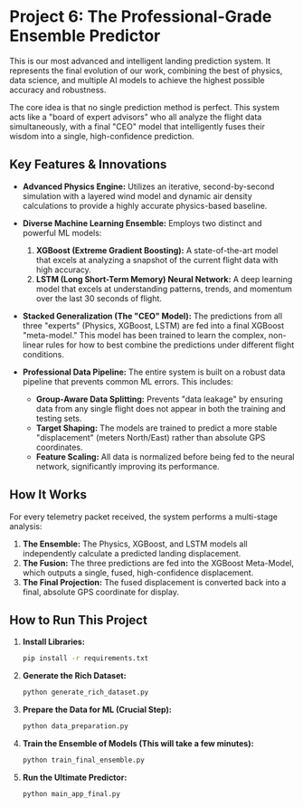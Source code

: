 # Project 6: The Professional-Grade Ensemble Predictor

This is our most advanced and intelligent landing prediction system. It represents the final evolution of our work, combining the best of physics, data science, and multiple AI models to achieve the highest possible accuracy and robustness.

The core idea is that no single prediction method is perfect. This system acts like a "board of expert advisors" who all analyze the flight data simultaneously, with a final "CEO" model that intelligently fuses their wisdom into a single, high-confidence prediction.

## Key Features & Innovations

- **Advanced Physics Engine:** Utilizes an iterative, second-by-second simulation with a layered wind model and dynamic air density calculations to provide a highly accurate physics-based baseline.

- **Diverse Machine Learning Ensemble:** Employs two distinct and powerful ML models:
    1. **XGBoost (Extreme Gradient Boosting):** A state-of-the-art model that excels at analyzing a snapshot of the current flight data with high accuracy.
    2. **LSTM (Long Short-Term Memory) Neural Network:** A deep learning model that excels at understanding patterns, trends, and momentum over the last 30 seconds of flight.

- **Stacked Generalization (The "CEO" Model):** The predictions from all three "experts" (Physics, XGBoost, LSTM) are fed into a final XGBoost "meta-model." This model has been trained to learn the complex, non-linear rules for how to best combine the predictions under different flight conditions.

- **Professional Data Pipeline:** The entire system is built on a robust data pipeline that prevents common ML errors. This includes:
  - **Group-Aware Data Splitting:** Prevents "data leakage" by ensuring data from any single flight does not appear in both the training and testing sets.
  - **Target Shaping:** The models are trained to predict a more stable "displacement" (meters North/East) rather than absolute GPS coordinates.
  - **Feature Scaling:** All data is normalized before being fed to the neural network, significantly improving its performance.

## How It Works

For every telemetry packet received, the system performs a multi-stage analysis:

1. **The Ensemble:** The Physics, XGBoost, and LSTM models all independently calculate a predicted landing displacement.
2. **The Fusion:** The three predictions are fed into the XGBoost Meta-Model, which outputs a single, fused, high-confidence displacement.
3. **The Final Projection:** The fused displacement is converted back into a final, absolute GPS coordinate for display.

## How to Run This Project

1. **Install Libraries:**

    ```bash
    pip install -r requirements.txt
    ```

2. **Generate the Rich Dataset:**

    ```bash
    python generate_rich_dataset.py
    ```

3. **Prepare the Data for ML (Crucial Step):**

    ```bash
    python data_preparation.py
    ```

4. **Train the Ensemble of Models (This will take a few minutes):**

    ```bash
    python train_final_ensemble.py
    ```

5. **Run the Ultimate Predictor:**

    ```bash
    python main_app_final.py
    ```
